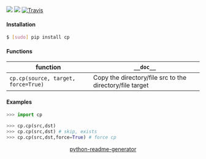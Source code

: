 <!--
https://pypi.org/project/readme-generator/
https://pypi.org/project/python-readme-generator/
-->

[![](https://img.shields.io/pypi/pyversions/cp.svg?longCache=True)](https://pypi.org/project/cp/)
[![](https://img.shields.io/pypi/v/cp.svg?maxAge=3600)](https://pypi.org/project/cp/)
[![Travis](https://api.travis-ci.org/looking-for-a-job/cp.py.svg?branch=master)](https://travis-ci.org/looking-for-a-job/cp.py/)

#### Installation
```bash
$ [sudo] pip install cp
```

#### Functions
function|`__doc__`
-|-
`cp.cp(source, target, force=True)` |Copy the directory/file src to the directory/file target

#### Examples
```python
>>> import cp

>>> cp.cp(src,dst)
>>> cp.cp(src,dst) # skip, exists
>>> cp.cp(src,dst,force=True) # force cp
```

<p align="center">
    <a href="https://pypi.org/project/python-readme-generator/">python-readme-generator</a>
</p>